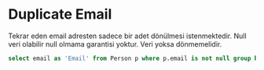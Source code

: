 # Duplicate Email
Tekrar eden email adresten sadece bir adet dönülmesi istenmektedir. Null veri olabilir null olmama garantisi yoktur. Veri yoksa dönmemelidir.
```sql
select email as 'Email' from Person p where p.email is not null group by p.email having count(*)>1;
```
